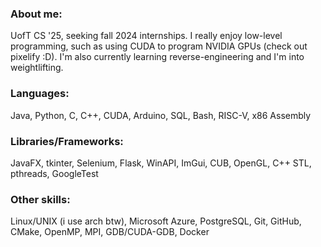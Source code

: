 ### About me:
UofT CS '25, seeking fall 2024 internships. I really enjoy low-level programming, such as using CUDA to program NVIDIA GPUs (check out pixelify :D). I'm also currently learning reverse-engineering and I'm into weightlifting.
### Languages: 
Java, Python, C, C++, CUDA, Arduino, SQL, Bash, RISC-V, x86 Assembly
### Libraries/Frameworks: 
JavaFX, tkinter, Selenium, Flask, WinAPI, ImGui, CUB, OpenGL, C++ STL, pthreads, GoogleTest
### Other skills: 
Linux/UNIX (i use arch btw), Microsoft Azure, PostgreSQL, Git, GitHub, CMake, OpenMP, MPI, GDB/CUDA-GDB, Docker

